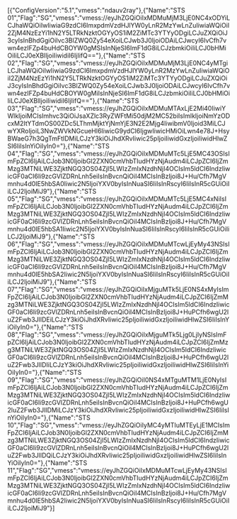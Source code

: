 [{"ConfigVersion":"5.1","vmess":"ndauv2ray"},{"Name":"STS 01","Flag":"SG","vmess":"vmess://eyJhZGQiOiIxMDMuMjM3LjE0NC4xODYiLCJhaWQiOiIwIiwiaG9zdCI6ImxpdmVzdHJlYW0yLnR2MzYwLnZuIiwiaWQiOiI2ZjM4NzEzYi1hN2Y5LTRkNzktOGYyOS1iM2ZiMTc3YTYyODgiLCJuZXQiOiJ3cyIsInBhdGgiOiIvc3BlZWQ0Zy54eXoiLCJwb3J0IjoiODAiLCJwcyI6IvCfh7vwn4ezIFZp4buHdCBOYW0gMSIsInNjeSI6ImF1dG8iLCJzbmkiOiIiLCJ0bHMiOiIiLCJ0eXBlIjoiIiwidiI6IjIifQ=="},{"Name":"STS 02","Flag":"SG","vmess":"vmess://eyJhZGQiOiIxMDMuMjM3LjE0NC4yMTgiLCJhaWQiOiIwIiwiaG9zdCI6ImxpdmVzdHJlYW0yLnR2MzYwLnZuIiwiaWQiOiI2ZjM4NzEzYi1hN2Y5LTRkNzktOGYyOS1iM2ZiMTc3YTYyODgiLCJuZXQiOiJ3cyIsInBhdGgiOiIvc3BlZWQ0Zy54eXoiLCJwb3J0IjoiODAiLCJwcyI6IvCfh7vwn4ezIFZp4buHdCBOYW0gMiIsInNjeSI6ImF1dG8iLCJzbmkiOiIiLCJ0bHMiOiIiLCJ0eXBlIjoiIiwidiI6IjIifQ=="},{"Name":"STS 03","Flag":"SG","vmess":"vmess://eyJhZGQiOiIxMDMuMTAxLjE2Mi40IiwiYWlkIjoiMCIsImhvc3QiOiJsaXZlc3RyZWFtMi50djM2MC52biIsImlkIjoiNmYzODcxM2ItYTdmOS00ZDc5LThmMjktYjNmYjE3N2E2Mjg4IiwibmV0Ijoid3MiLCJwYXRoIjoiL3NwZWVkNGcueHl6IiwicG9ydCI6IjgwIiwicHMiOiLwn4e78J+HsyBWaeG7h3QgTmFtIDMiLCJzY3kiOiJhdXRvIiwic25pIjoiIiwidGxzIjoiIiwidHlwZSI6IiIsInYiOiIyIn0="},{"Name":"STS 04","Flag":"SG","vmess":"vmess://eyJhZGQiOiIxMDMuMTc5LjE5MC43OSIsImFpZCI6IjAiLCJob3N0IjoibGl2ZXN0cmVhbTIudHYzNjAudm4iLCJpZCI6IjZmMzg3MTNiLWE3ZjktNGQ3OS04ZjI5LWIzZmIxNzdhNjI4OCIsIm5ldCI6IndzIiwicGF0aCI6Ii9zcGVlZDRnLnh5eiIsInBvcnQiOiI4MCIsInBzIjoi8J+Hu/Cfh7MgVmnhu4d0IE5hbSA0Iiwic2N5IjoiYXV0byIsInNuaSI6IiIsInRscyI6IiIsInR5cGUiOiIiLCJ2IjoiMiJ9"},{"Name":"STS 05","Flag":"SG","vmess":"vmess://eyJhZGQiOiIxMDMuMTc5LjE5MC4xNiIsImFpZCI6IjAiLCJob3N0IjoibGl2ZXN0cmVhbTIudHYzNjAudm4iLCJpZCI6IjZmMzg3MTNiLWE3ZjktNGQ3OS04ZjI5LWIzZmIxNzdhNjI4OCIsIm5ldCI6IndzIiwicGF0aCI6Ii9zcGVlZDRnLnh5eiIsInBvcnQiOiI4MCIsInBzIjoi8J+Hu/Cfh7MgVmnhu4d0IE5hbSA1Iiwic2N5IjoiYXV0byIsInNuaSI6IiIsInRscyI6IiIsInR5cGUiOiIiLCJ2IjoiMiJ9"},{"Name":"STS 06","Flag":"SG","vmess":"vmess://eyJhZGQiOiIxMDMuMTcwLjEyMy43NSIsImFpZCI6IjAiLCJob3N0IjoibGl2ZXN0cmVhbTIudHYzNjAudm4iLCJpZCI6IjZmMzg3MTNiLWE3ZjktNGQ3OS04ZjI5LWIzZmIxNzdhNjI4OCIsIm5ldCI6IndzIiwicGF0aCI6Ii9zcGVlZDRnLnh5eiIsInBvcnQiOiI4MCIsInBzIjoi8J+Hu/Cfh7MgVmnhu4d0IE5hbSA2Iiwic2N5IjoiYXV0byIsInNuaSI6IiIsInRscyI6IiIsInR5cGUiOiIiLCJ2IjoiMiJ9"},{"Name":"STS 07","Flag":"SG","vmess":"vmess://eyJhZGQiOiIxMjguMTk5LjE0NS4xMyIsImFpZCI6IjAiLCJob3N0IjoibGl2ZXN0cmVhbTIudHYzNjAudm4iLCJpZCI6IjZmMzg3MTNiLWE3ZjktNGQ3OS04ZjI5LWIzZmIxNzdhNjI4OCIsIm5ldCI6IndzIiwicGF0aCI6Ii9zcGVlZDRnLnh5eiIsInBvcnQiOiI4MCIsInBzIjoi8J+HuPCfh6wgU2luZ2Fwb3JlIDEiLCJzY3kiOiJhdXRvIiwic25pIjoiIiwidGxzIjoiIiwidHlwZSI6IiIsInYiOiIyIn0="},{"Name":"STS 08","Flag":"SG","vmess":"vmess://eyJhZGQiOiIxMjguMTk5Ljg0LjIyNSIsImFpZCI6IjAiLCJob3N0IjoibGl2ZXN0cmVhbTIudHYzNjAudm4iLCJpZCI6IjZmMzg3MTNiLWE3ZjktNGQ3OS04ZjI5LWIzZmIxNzdhNjI4OCIsIm5ldCI6IndzIiwicGF0aCI6Ii9zcGVlZDRnLnh5eiIsInBvcnQiOiI4MCIsInBzIjoi8J+HuPCfh6wgU2luZ2Fwb3JlIDIiLCJzY3kiOiJhdXRvIiwic25pIjoiIiwidGxzIjoiIiwidHlwZSI6IiIsInYiOiIyIn0="},{"Name":"STS 09","Flag":"SG","vmess":"vmess://eyJhZGQiOiI0NS4xMTguMTM1LjE0NyIsImFpZCI6IjAiLCJob3N0IjoibGl2ZXN0cmVhbTIudHYzNjAudm4iLCJpZCI6IjZmMzg3MTNiLWE3ZjktNGQ3OS04ZjI5LWIzZmIxNzdhNjI4OCIsIm5ldCI6IndzIiwicGF0aCI6Ii9zcGVlZDRnLnh5eiIsInBvcnQiOiI4MCIsInBzIjoi8J+HuPCfh6wgU2luZ2Fwb3JlIDMiLCJzY3kiOiJhdXRvIiwic25pIjoiIiwidGxzIjoiIiwidHlwZSI6IiIsInYiOiIyIn0="},{"Name":"STS 10","Flag":"SG","vmess":"vmess://eyJhZGQiOiIyMC4yMTIuMTEyLjE1MCIsImFpZCI6IjAiLCJob3N0IjoibGl2ZXN0cmVhbTIudHYzNjAudm4iLCJpZCI6IjZmMzg3MTNiLWE3ZjktNGQ3OS04ZjI5LWIzZmIxNzdhNjI4OCIsIm5ldCI6IndzIiwicGF0aCI6Ii9zcGVlZDRnLnh5eiIsInBvcnQiOiI4MCIsInBzIjoi8J+HuPCfh6wgU2luZ2Fwb3JlIDQiLCJzY3kiOiJhdXRvIiwic25pIjoiIiwidGxzIjoiIiwidHlwZSI6IiIsInYiOiIyIn0="},{"Name":"STS 11","Flag":"SG","vmess":"vmess://eyJhZGQiOiIxMDMuMTcwLjEyMy43NSIsImFpZCI6IjAiLCJob3N0IjoibGl2ZXN0cmVhbTIudHYzNjAudm4iLCJpZCI6IjZmMzg3MTNiLWE3ZjktNGQ3OS04ZjI5LWIzZmIxNzdhNjI4OCIsIm5ldCI6IndzIiwicGF0aCI6Ii9zcGVlZDRnLnh5eiIsInBvcnQiOiI4MCIsInBzIjoi8J+Hu/Cfh7MgVmnhu4d0IE5hbSA2Iiwic2N5IjoiYXV0byIsInNuaSI6IiIsInRscyI6IiIsInR5cGUiOiIiLCJ2IjoiMiJ9"}]
